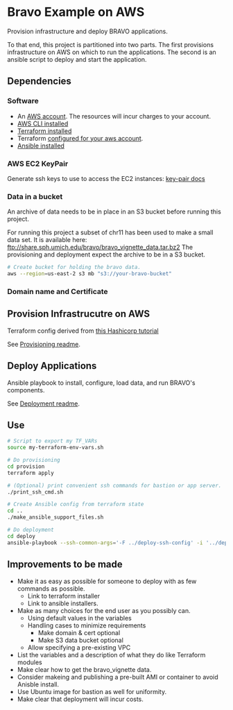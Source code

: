 # Bravo Example on AWS
Provision infrastructure and deploy BRAVO applications. 

To that end, this project is partitioned into two parts.
The first provisions infrastructure on AWS on which to run the applications.
The second is an ansible script to deploy and start the application.

## Dependencies

### Software
- An [AWS account](https://aws.amazon.com).  The resources will incur charges to your account.
- [AWS CLI installed](https://docs.aws.amazon.com/cli/latest/userguide/install-cliv2.html) 
- [Terraform installed](https://learn.hashicorp.com/tutorials/terraform/install-cli) 
- Terraform [configured for your aws account](https://learn.hashicorp.com/tutorials/terraform/aws-build).
- [Ansible installed](https://docs.ansible.com/ansible/latest/installation_guide/intro_installation.html) 

### AWS EC2 KeyPair
Generate ssh keys to use to access the EC2 instances: 
[key-pair docs](https://docs.aws.amazon.com/AWSEC2/latest/UserGuide/ec2-key-pairs.html#prepare-key-pair)

### Data in a bucket
An archive of data needs to be in place in an S3 bucket before running this project.

For running this project a subset of chr11 has been used to make a small data set.
It is available here: ftp://share.sph.umich.edu/bravo/bravo_vignette_data.tar.bz2
The provisioning and deployment expect the archive to be in a S3 bucket.

```sh
# Create bucket for holding the bravo data.  
aws --region=us-east-2 s3 mb "s3://your-bravo-bucket" 
```

### Domain name and Certificate


## Provision Infrastrucutre on AWS
Terraform config derived from 
[this Hashicorp tutorial](https://learn.hashicorp.com/tutorials/terraform/blue-green-canary-tests-deployments)

See [Provisioning readme](provision/readme.md).

## Deploy Applications
Ansible playbook to install, configure, load data, and run BRAVO's components.

See [Deployment readme](deploy/readme.md).

## Use

```sh 
# Script to export my TF_VARs
source my-terraform-env-vars.sh

# Do provisioning
cd provision
terraform apply

# (Optional) print convenient ssh commands for bastion or app server. 
./print_ssh_cmd.sh

# Create Ansible config from terraform state
cd ..
./make_ansible_support_files.sh

# Do deployment
cd deploy
ansible-playbook --ssh-common-args='-F ../deploy-ssh-config' -i '../deploy-inventory' playbook.yml
```

## Improvements to be made

- Make it as easy as possible for someone to deploy with as few commands as possible. 
    - Link to terraform installer
    - Link to ansible installers.
- Make as many choices for the end user as you possibly can.
    - Using default values in the variables
    - Handling cases to minimize requirements
        - Make domain & cert optional
        - Make S3 data bucket optional
    - Allow specifying a pre-existing VPC
- List the variables and a description of what they do like Terraform modules
- Make clear how to get the bravo\_vignette data.
- Consider makeing and publishing a pre-built AMI or container to avoid Anisble install.
- Use Ubuntu image for bastion as well for uniformity.
- Make clear that deployment will incur costs.

